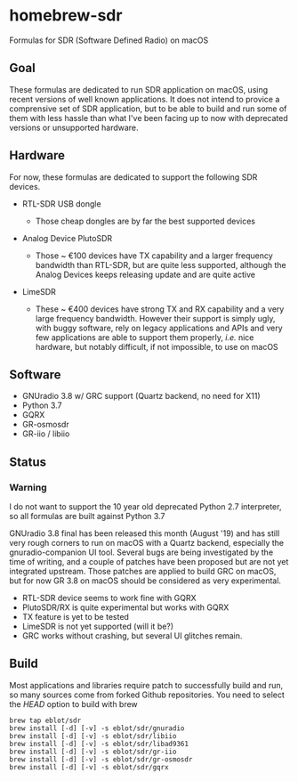 # homebrew-sdr

Formulas for SDR (Software Defined Radio) on macOS

## Goal

These formulas are dedicated to run SDR application on macOS, using recent
versions of well known applications. It does not intend to provice a
comprensive set of SDR application, but to be able to build and run some of
them with less hassle than what I've been facing up to now with deprecated
versions or unsupported hardware.

## Hardware

For now, these formulas are dedicated to support the following SDR devices.

* RTL-SDR USB dongle
  * Those cheap dongles are by far the best supported devices

* Analog Device PlutoSDR
  * Those ~ €100 devices have TX capability and a larger frequency bandwidth
    than RTL-SDR, but are quite less supported, although the Analog Devices
    keeps releasing update and are quite active

* LimeSDR
  * These ~ €400 devices have strong TX and RX capability and a very large
    frequency bandwidth. However their support is simply ugly, with buggy
    software, rely on legacy applications and APIs and very few applications
    are able to support them properly, *i.e.* nice hardware, but notably
    difficult, if not impossible, to use on macOS

## Software

 * GNUradio 3.8 w/ GRC support (Quartz backend, no need for X11)
 * Python 3.7
 * GQRX
 * GR-osmosdr
 * GR-iio / libiio

## Status

### Warning

I do not want to support the 10 year old deprecated Python 2.7 interpreter,
so all formulas are built against Python 3.7

GNUradio 3.8 final has been released this month (August '19) and has still
very rough corners to run on macOS with a Quartz backend, especially the
gnuradio-companion UI tool. Several bugs are being investigated by the time
of writing, and a couple of patches have been proposed but are not yet
integrated upstream. Those patches are applied to build GRC on macOS, but for
now GR 3.8 on macOS should be considered as very experimental.

* RTL-SDR device seems to work fine with GQRX
* PlutoSDR/RX is quite experimental but works with GQRX
* TX feature is yet to be tested
* LimeSDR is not yet supported (will it be?)
* GRC works without crashing, but several UI glitches remain.

## Build

Most applications and libraries require patch to successfully build and run,
so many sources come from forked Github repositories. You need to select the
*HEAD* option to build with brew

    brew tap eblot/sdr
    brew install [-d] [-v] -s eblot/sdr/gnuradio
    brew install [-d] [-v] -s eblot/sdr/libiio
    brew install [-d] [-v] -s eblot/sdr/libad9361
    brew install [-d] [-v] -s eblot/sdr/gr-iio
    brew install [-d] [-v] -s eblot/sdr/gr-osmosdr
    brew install [-d] [-v] -s eblot/sdr/gqrx
